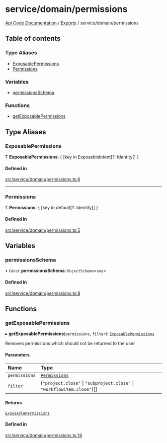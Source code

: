 # service/domain/permissions
 
[Api Code Documentation](../README.md) / [Exports](../modules.md) / service/domain/permissions

## Table of contents

### Type Aliases

- [ExposablePermissions](service_domain_permissions.md#exposablepermissions)
- [Permissions](service_domain_permissions.md#permissions)

### Variables

- [permissionsSchema](service_domain_permissions.md#permissionsschema)

### Functions

- [getExposablePermissions](service_domain_permissions.md#getexposablepermissions)

## Type Aliases

### ExposablePermissions

Ƭ **ExposablePermissions**: \{ [key in ExposableIntent]?: Identity[] }

#### Defined in

[src/service/domain/permissions.ts:6](https://github.com/openkfw/TruBudget/blob/648f2bb/api/src/service/domain/permissions.ts#L6)

___

### Permissions

Ƭ **Permissions**: \{ [key in default]?: Identity[] }

#### Defined in

[src/service/domain/permissions.ts:5](https://github.com/openkfw/TruBudget/blob/648f2bb/api/src/service/domain/permissions.ts#L5)

## Variables

### permissionsSchema

• `Const` **permissionsSchema**: `ObjectSchema`\<`any`\>

#### Defined in

[src/service/domain/permissions.ts:8](https://github.com/openkfw/TruBudget/blob/648f2bb/api/src/service/domain/permissions.ts#L8)

## Functions

### getExposablePermissions

▸ **getExposablePermissions**(`permissions`, `filter`): [`ExposablePermissions`](service_domain_permissions.md#exposablepermissions)

Removes permissions which should not be returned to the user

#### Parameters

| Name | Type |
| :------ | :------ |
| `permissions` | [`Permissions`](service_domain_permissions.md#permissions) |
| `filter` | (``"project.close"`` \| ``"subproject.close"`` \| ``"workflowitem.close"``)[] |

#### Returns

[`ExposablePermissions`](service_domain_permissions.md#exposablepermissions)

#### Defined in

[src/service/domain/permissions.ts:18](https://github.com/openkfw/TruBudget/blob/648f2bb/api/src/service/domain/permissions.ts#L18)
